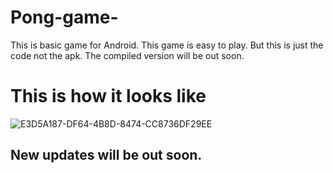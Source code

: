 # Pong-game-
This is basic game for Android. 
This game is easy to play. 
But this is just the code not the apk. 
The compiled version will be out soon.
      
# This is how it looks like

![E3D5A187-DF64-4B8D-8474-CC8736DF29EE](https://user-images.githubusercontent.com/100248770/158962509-638793de-5c81-4b1d-8b7d-70fa6a7be36b.png)

## New updates will be out soon.
